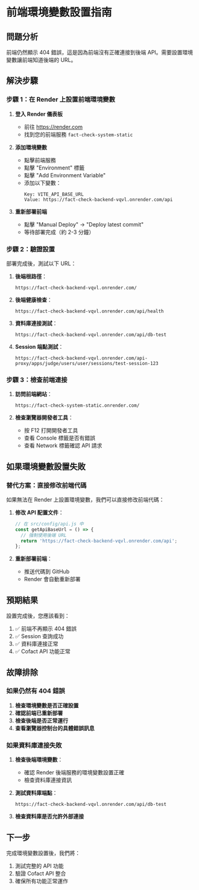 # 前端環境變數設置指南

## 問題分析

前端仍然顯示 404 錯誤，這是因為前端沒有正確連接到後端 API。需要設置環境變數讓前端知道後端的 URL。

## 解決步驟

### 步驟 1：在 Render 上設置前端環境變數

1. **登入 Render 儀表板**
   - 前往 https://render.com
   - 找到您的前端服務 `fact-check-system-static`

2. **添加環境變數**
   - 點擊前端服務
   - 點擊 "Environment" 標籤
   - 點擊 "Add Environment Variable"
   - 添加以下變數：
     ```
     Key: VITE_API_BASE_URL
     Value: https://fact-check-backend-vqvl.onrender.com/api
     ```

3. **重新部署前端**
   - 點擊 "Manual Deploy" → "Deploy latest commit"
   - 等待部署完成（約 2-3 分鐘）

### 步驟 2：驗證設置

部署完成後，測試以下 URL：

1. **後端根路徑**：
   ```
   https://fact-check-backend-vqvl.onrender.com/
   ```

2. **後端健康檢查**：
   ```
   https://fact-check-backend-vqvl.onrender.com/api/health
   ```

3. **資料庫連接測試**：
   ```
   https://fact-check-backend-vqvl.onrender.com/api/db-test
   ```

4. **Session 端點測試**：
   ```
   https://fact-check-backend-vqvl.onrender.com/api-proxy/apps/judge/users/user/sessions/test-session-123
   ```

### 步驟 3：檢查前端連接

1. **訪問前端網站**：
   ```
   https://fact-check-system-static.onrender.com/
   ```

2. **檢查瀏覽器開發者工具**：
   - 按 F12 打開開發者工具
   - 查看 Console 標籤是否有錯誤
   - 查看 Network 標籤確認 API 請求

## 如果環境變數設置失敗

### 替代方案：直接修改前端代碼

如果無法在 Render 上設置環境變數，我們可以直接修改前端代碼：

1. **修改 API 配置文件**：
   ```javascript
   // 在 src/config/api.js 中
   const getApiBaseUrl = () => {
     // 強制使用後端 URL
     return 'https://fact-check-backend-vqvl.onrender.com/api';
   };
   ```

2. **重新部署前端**：
   - 推送代碼到 GitHub
   - Render 會自動重新部署

## 預期結果

設置完成後，您應該看到：

1. ✅ 前端不再顯示 404 錯誤
2. ✅ Session 查詢成功
3. ✅ 資料庫連接正常
4. ✅ Cofact API 功能正常

## 故障排除

### 如果仍然有 404 錯誤

1. **檢查環境變數是否正確設置**
2. **確認前端已重新部署**
3. **檢查後端是否正常運行**
4. **查看瀏覽器控制台的具體錯誤訊息**

### 如果資料庫連接失敗

1. **檢查後端環境變數**：
   - 確認 Render 後端服務的環境變數設置正確
   - 檢查資料庫連接資訊

2. **測試資料庫端點**：
   ```
   https://fact-check-backend-vqvl.onrender.com/api/db-test
   ```

3. **檢查資料庫是否允許外部連接**

## 下一步

完成環境變數設置後，我們將：
1. 測試完整的 API 功能
2. 驗證 Cofact API 整合
3. 確保所有功能正常運作
